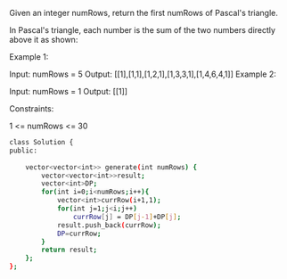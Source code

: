 Given an integer numRows, return the first numRows of Pascal's triangle.

In Pascal's triangle, each number is the sum of the two numbers directly above it as shown:


 

Example 1:

Input: numRows = 5
Output: [[1],[1,1],[1,2,1],[1,3,3,1],[1,4,6,4,1]]
Example 2:

Input: numRows = 1
Output: [[1]]
 

Constraints:

1 <= numRows <= 30



```bash
class Solution {
public:
    
    vector<vector<int>> generate(int numRows) {
        vector<vector<int>>result;
        vector<int>DP;
        for(int i=0;i<numRows;i++){
            vector<int>currRow(i+1,1);
            for(int j=1;j<i;j++)
                currRow[j] = DP[j-1]+DP[j];
            result.push_back(currRow);
            DP=currRow;
        }
        return result;
    };
};
